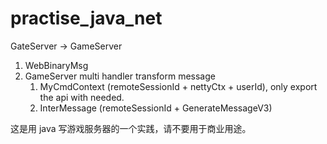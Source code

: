 # practise_java_net

GateServer -> GameServer 
1. WebBinaryMsg 
2. GameServer multi handler transform message
   1. MyCmdContext (remoteSessionId + nettyCtx + userId), only export the api with needed.
   2. InterMessage (remoteSessionId + GenerateMessageV3)

这是用 java 写游戏服务器的一个实践，请不要用于商业用途。
